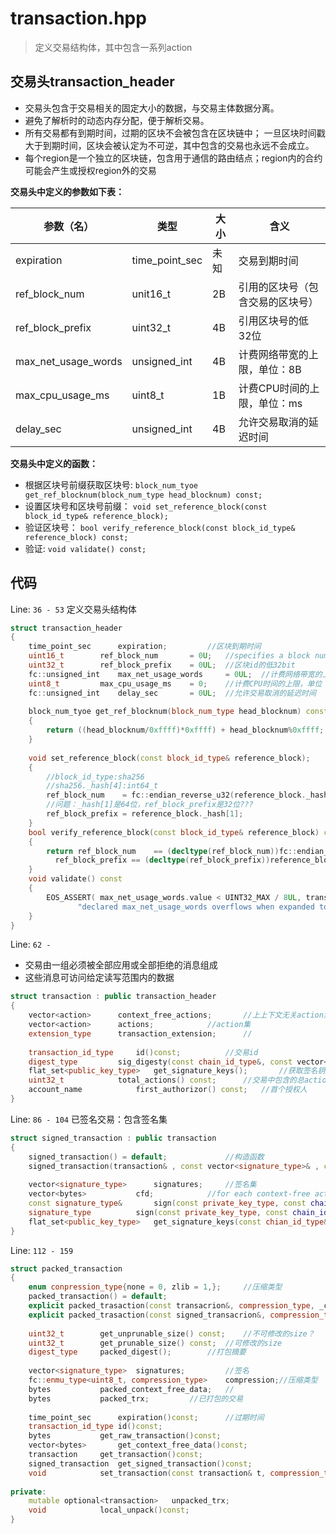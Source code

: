 # transaction.hpp
> 定义交易结构体，其中包含一系列action

## 交易头transaction_header

* 交易头包含于交易相关的固定大小的数据，与交易主体数据分离。
* 避免了解析时的动态内存分配，便于解析交易。
* 所有交易都有到期时间，过期的区块不会被包含在区块链中；
  一旦区块时间戳大于到期时间，区块会被认定为不可逆，其中包含的交易也永远不会成立。
* 每个region是一个独立的区块链，包含用于通信的路由结点；region内的合约可能会产生或授权region外的交易

**交易头中定义的参数如下表：**

|参数（名）			|类型				|大小		|含义|
|----				|----			|----	|----|
|expiration			|time_point_sec	|未知		|交易到期时间|
|ref_block_num		|unit16_t		|2B		|引用的区块号（包含交易的区块号）|	
|ref_block_prefix	|uint32_t		|4B		|引用区块号的低32位|
|max_net_usage_words|unsigned_int	|4B		|计费网络带宽的上限，单位：8B|
|max_cpu_usage_ms	|uint8_t		|1B		|计费CPU时间的上限，单位：ms|
|delay_sec			|unsigned_int	|4B		|允许交易取消的延迟时间|

**交易头中定义的函数：**
* 根据区块号前缀获取区块号:
`block_num_tyoe get_ref_blocknum(block_num_type head_blocknum) const;`
* 设置区块号和区块号前缀：
`void set_reference_block(const block_id_type& reference_block);`
* 验证区块号：
`bool verify_reference_block(const block_id_type& reference_block) const;`
* 验证:
`void validate() const;`



## 代码

Line: `36 - 53`
定义交易头结构体
```C++
struct transaction_header
{
	time_point_sec		expiration;			//区块到期时间
	uint16_t		ref_block_num		= 0U;	//specifies a block num in the last 2^16 blocks
	uint32_t		ref_block_prefix	= 0UL;	//区块id的低32bit
	fc::unsigned_int	max_net_usage_words 	= 0UL;	//计费网络带宽的上限，单位：8B
	uint8_t			max_cpu_usage_ms	= 0;	//计费CPU时间的上限，单位：ms
	fc::unsigned_int	delay_sec		= 0UL;	//允许交易取消的延迟时间
	
	block_num_tyoe get_ref_blocknum(block_num_type head_blocknum) const
	{ 
		return ((head_blocknum/0xffff)*0xffff) + head_blocknum%0xffff; 
	}
	
	void set_reference_block(const block_id_type& reference_block);		
	{
		//block_id_type:sha256
		//sha256._hash[4]:int64_t 
		ref_block_num    = fc::endian_reverse_u32(reference_block._hash[0]);
		//问题：_hash[1]是64位，ref_block_prefix是32位???
  	 	ref_block_prefix = reference_block._hash[1];
	}
	bool verify_reference_block(const block_id_type& reference_block) const
	{
		return ref_block_num    == (decltype(ref_block_num))fc::endian_reverse_u32(reference_block._hash[0]) &&
          ref_block_prefix == (decltype(ref_block_prefix))reference_block._hash[1];
	}
	void validate() const
	{
		EOS_ASSERT( max_net_usage_words.value < UINT32_MAX / 8UL, transaction_exception,
               "declared max_net_usage_words overflows when expanded to max net usage" );
	}
}
```

Line: `62 - `
* 交易由一组必须被全部应用或全部拒绝的消息组成
* 这些消息可访问给定读写范围内的数据
```C++
struct transaction : public transaction_header
{
	vector<action>		context_free_actions;		//上上下文无关action集
	vector<action>		actions;			//action集
	extension_type		transaction_extension;		//
	
	transaction_id_type		id()const;			//交易id
	digest_type			sig_digesty(const chain_id_type&, const vector<bytes>& )	//已签名的摘要？	
	flat_set<public_key_type>	get_signature_keys();		//获取签名钥匙
	uint32_t 			total_actions() const;		//交易中包含的总action数
	account_name			first_authorizor() const;	//首个授权人
}
```

Line: `86 - 104`
已签名交易：包含签名集
```C++
struct signed_transaction : public transaction
{	
	signed_transaction() = default;				//构造函数
	signed_transaction(transaction& , const vector<signature_type>& , const vector<bytes>& cfd) 
	
	vector<signature_type>		signatures;		//签名集
	vector<bytes>			cfd;			//for each context-free action, there is an entry here
	const signature_type&		sign(const private_key_type, const chain_id_ type);		//签名			
	signature_type			sign(const private_key_type, const chain_id_ type) const;	//获取签名
	flat_set<public_key_type>	get_signature_keys(const chian_id_type&, bool allow_duplicate_keys = false) const;	//获取签名钥匙
}	
```

Line: `112 - 159`
```C++
struct packed_transaction
{
	enum conpression_type{none = 0, zlib = 1,};		//压缩类型
	packed_transaction() = default;
	explicit packed_trasaction(const transacrion&, compression_type, _compression = none);
	explicit packed_trasaction(const signed_transacrion&, compression_type, _compression = none);
			
	uint32_t		get_unprunable_size() const;	//不可修改的size？
	uint32_t		get_prunable_size() const;	//可修改的size
	digest_type		packed_digest();		//打包摘要
	
	vector<signature_type>	signatures;			//签名
	fc::enmu_type<uint8_t, compression_type>	compression;//压缩类型
	bytes			packed_context_free_data;	//
	bytes			packed_trx;			//已打包的交易
	
	time_point_sec		expiration()const;		//过期时间
	transaction_id_type	id()const;
	bytes			get_raw_transaction()const;
	vector<bytes>		get_context_free_data()const;
	transaction		get_transaction()const;
	signed_transaction	get_signed_transaction()const;
	void			set_transaction(const transaction& t, compression_type _compression = none);void						set_transaction(const transaction& t, const vector<bytes>& cfd, compression_type _compression = none);
	
private:
	mutable	optional<transaction>	unpacked_trx;
	void			local_unpack()const;	
}
